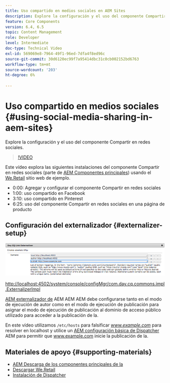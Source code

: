 ```yaml
---
title: Uso compartido en medios sociales en AEM Sites
description: Explore la configuración y el uso del componente Compartir en redes sociales.
feature: Core Components
version: 6.4, 6.5
topic: Content Management
role: Developer
level: Intermediate
doc-type: Technical Video
exl-id: 569069e8-7964-49f1-96ed-7dfa4f8ed96c
source-git-commit: 30d6120ec99f7a95414dbc31c0cb002152bd6763
workflow-type: tm+mt
source-wordcount: '203'
ht-degree: 6%

---
```


# Uso compartido en medios sociales {#using-social-media-sharing-in-aem-sites}

Explore la configuración y el uso del componente Compartir en redes sociales.

>[!VIDEO](https://video.tv.adobe.com/v/18897?quality=12&learn=on)

Este vídeo explora las siguientes instalaciones del componente Compartir en redes sociales (parte de [AEM Componentes principales](https://experienceleague.adobe.com/docs/experience-manager-core-components/using/introduction.html?lang=es)) usando el [We.Retail](https://github.com/Adobe-Marketing-Cloud/aem-sample-we-retail#weretail) sitio web de ejemplo.

* 0:00: Agregar y configurar el componente Compartir en redes sociales
* 1:00: uso compartido en Facebook
* 3:10: uso compartido en Pinterest
* 6:25: uso del componente Compartir en redes sociales en una página de producto

## Configuración del externalizador {#externalizer-setup}

![Externalizador de vínculos CQ de día](assets/externalizer.png)

[http://localhost:4502/system/console/configMgr/com.day.cq.commons.impl.ExternalizerImpl](http://localhost:4502/system/console/configMgr/com.day.cq.commons.impl.ExternalizerImpl)

[AEM externalizador de](https://helpx.adobe.com/experience-manager/6-5/sites/developing/using/externalizer.html) AEM AEM AEM debe configurarse tanto en el modo de ejecución de autor como en el modo de ejecución de publicación para asignar el modo de ejecución de publicación al dominio de acceso público utilizado para acceder a la publicación de la.

En este vídeo utilizamos `/etc/hosts` para falsificar *www.example.com* para resolver en localhost y utilice un [AEM configuración básica de Dispatcher](https://experienceleague.adobe.com/docs/experience-manager-dispatcher/using/getting-started/dispatcher-install.html) AEM para permitir que www.example.com inicie la publicación de la.

## Materiales de apoyo {#supporting-materials}

* [AEM Descarga de los componentes principales de la](https://github.com/adobe/aem-core-wcm-components/releases)
* [Descargar We.Retail](https://github.com/Adobe-Marketing-Cloud/aem-sample-we-retail/releases)
* [Instalación de Dispatcher](https://experienceleague.adobe.com/docs/experience-manager-dispatcher/using/getting-started/dispatcher-install.html)
